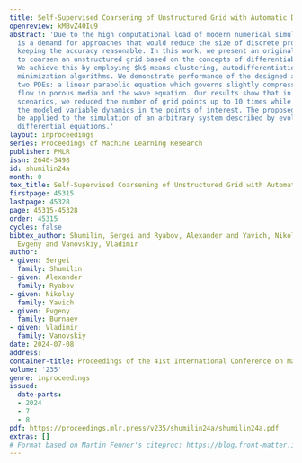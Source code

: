 ```yaml
---
title: Self-Supervised Coarsening of Unstructured Grid with Automatic Differentiation
openreview: kMBvZ40Iu9
abstract: 'Due to the high computational load of modern numerical simulation, there
  is a demand for approaches that would reduce the size of discrete problems while
  keeping the accuracy reasonable. In this work, we present an original algorithm
  to coarsen an unstructured grid based on the concepts of differentiable physics.
  We achieve this by employing $k$-means clustering, autodifferentiation and stochastic
  minimization algorithms. We demonstrate performance of the designed algorithm on
  two PDEs: a linear parabolic equation which governs slightly compressible fluid
  flow in porous media and the wave equation. Our results show that in the considered
  scenarios, we reduced the number of grid points up to 10 times while preserving
  the modeled variable dynamics in the points of interest. The proposed approach can
  be applied to the simulation of an arbitrary system described by evolutionary partial
  differential equations.'
layout: inproceedings
series: Proceedings of Machine Learning Research
publisher: PMLR
issn: 2640-3498
id: shumilin24a
month: 0
tex_title: Self-Supervised Coarsening of Unstructured Grid with Automatic Differentiation
firstpage: 45315
lastpage: 45328
page: 45315-45328
order: 45315
cycles: false
bibtex_author: Shumilin, Sergei and Ryabov, Alexander and Yavich, Nikolay and Burnaev,
  Evgeny and Vanovskiy, Vladimir
author:
- given: Sergei
  family: Shumilin
- given: Alexander
  family: Ryabov
- given: Nikolay
  family: Yavich
- given: Evgeny
  family: Burnaev
- given: Vladimir
  family: Vanovskiy
date: 2024-07-08
address:
container-title: Proceedings of the 41st International Conference on Machine Learning
volume: '235'
genre: inproceedings
issued:
  date-parts:
  - 2024
  - 7
  - 8
pdf: https://proceedings.mlr.press/v235/shumilin24a/shumilin24a.pdf
extras: []
# Format based on Martin Fenner's citeproc: https://blog.front-matter.io/posts/citeproc-yaml-for-bibliographies/
---
```

